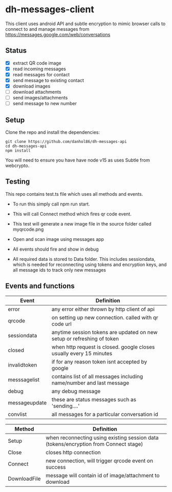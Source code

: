 # dh-messages-client

This client uses android API and subtle encryption to mimic browser calls to connect to and manage messages from https://messages.google.com/web/conversations

## Status

- [x] extract QR code image
- [x] read incoming messages
- [x] read messages for contact
- [x] send message to existing contact
- [x] download images
- [ ] download attachments
- [ ] send images/attachments
- [ ] send message to new number
## Setup

Clone the repo and install the dependencies:

```
git clone https://github.com/danhol86/dh-messages-api
cd dh-messages-api
npm install
```
You will need to ensure you have have node v15 as uses Subtle from webcrypto.
## Testing

This repo contains test.ts file which uses all methods and events. 
* To run this simply call npm run start. 

* This will call Connect method which fires qr code event.

* This test will generate a new image file in the source folder called myqrcode.png

* Open and scan image using messages app

* All events should fire and show in debug

* All required data is stored to Data folder. This includes sessiondata, which is needed for reconnecting using tokens and encryption keys, and all message ids to track only new messages


## Events and functions

| Event         | Definition                                                                          |
| ------------- |-------------------------------------------------------------------------------------|
| error         | any error either thrown by http client of api                                       |
| qrcode        | on setting up new connection. called with qr code url                               |
| sessiondata   | anytime session tokens are updated on new setup or refreshing of token              |
| closed        | when http request is closed. google closes usually every 15 minutes                 |   
| invalidtoken  | if for any reason token isnt accepted by google                                     |
| messsagelist  | contains list of all messages including name/number and last message                |
| debug         | any debug message                                                                   |
| messageupdate | these are status messages such as 'sending....'                                     |
| convlist      | all messages for a particular conversation id                                       |

| Method        | Definition                                                                          |
| ------------- |-------------------------------------------------------------------------------------|
| Setup         | when reconnecting using existing session data (tokens/encryption from Connect stage)|
| Close         | closes http connection                                                              |
| Connect       | new connection, will trigger qrcode event on success                                |
| DownloadFile  | message will contain id of image/attachment to download                             |   
